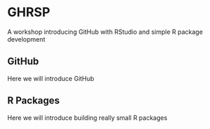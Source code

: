 # GHRSP
A workshop introducing GitHub with RStudio and simple R package development

## GitHub

Here we will introduce GitHub

## R Packages

Here we will introduce building really small R packages

